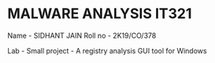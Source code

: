 # MALWARE ANALYSIS IT321

Name - SIDHANT JAIN
Roll no - 2K19/CO/378

Lab - Small project - A registry analysis GUI tool for Windows
